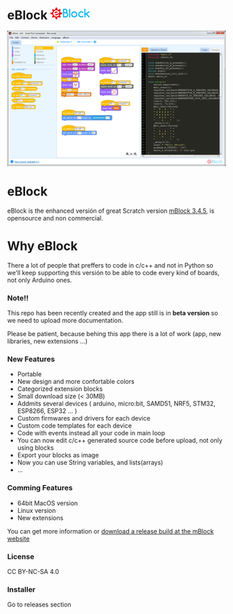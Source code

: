 # eBlock ![logo](img/eblock_logo.png)


![eblock logo](eblock.png)

# eBlock
eBlock is the enhanced versión of great Scratch version [mBlock 3.4.5](https://github.com/Makeblock-official/mBlock), is opensource and non commercial.  

# Why eBlock
There a lot of people that preffers to code in c/c++ and not in Python so we'll keep supporting this versión to be able to code every kind of boards, not only Arduino ones.






### Note!!
This repo has been recently created and the app still is in **beta version** so we need to upload more documentation.

Please be patient, because behing this app there is a lot of work (app, new libraries, new extensions ...) 

### New Features
- Portable
- New design and more confortable colors
- Categorized extension blocks
- Small download size (< 30MB)
- Addmits several devices ( arduino, micro:bit, SAMD51, NRF5, STM32, ESP8266, ESP32 ... )
- Custom firmwares and drivers for each device
- Custom code templates for each device
- Code with events instead all your code in main loop
- You can now edit c/c++ generated source code before upload, not only using blocks
- Export your blocks as image
- Now you can use String variables, and lists(arrays) 
- ...

### Comming Features
- 64bit MacOS version
- Linux version
- New extensions

You can get more information or [download a release build at the mBlock website](http://www.mblock.cc)



### License
CC BY-NC-SA 4.0


### Installer
Go to releases section 


